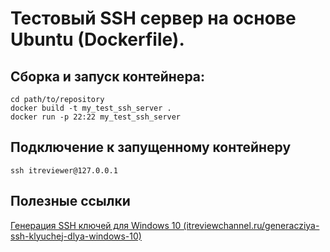 # Тестовый SSH сервер на основе Ubuntu (Dockerfile).

Сборка и запуск контейнера:
--
```
cd path/to/repository
docker build -t my_test_ssh_server .
docker run -p 22:22 my_test_ssh_server
```

Подключение к запущенному контейнеру
---
```
ssh itreviewer@127.0.0.1
```

Полезные ссылки
---

[Генерация SSH ключей для Windows 10 (itreviewchannel.ru/generacziya-ssh-klyuchej-dlya-windows-10)](https://itreviewchannel.ru/generacziya-ssh-klyuchej-dlya-windows-10/)
